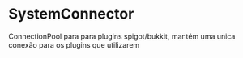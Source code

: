 # SystemConnector
ConnectionPool para para plugins spigot/bukkit, mantém uma unica conexão para os plugins que utilizarem 
